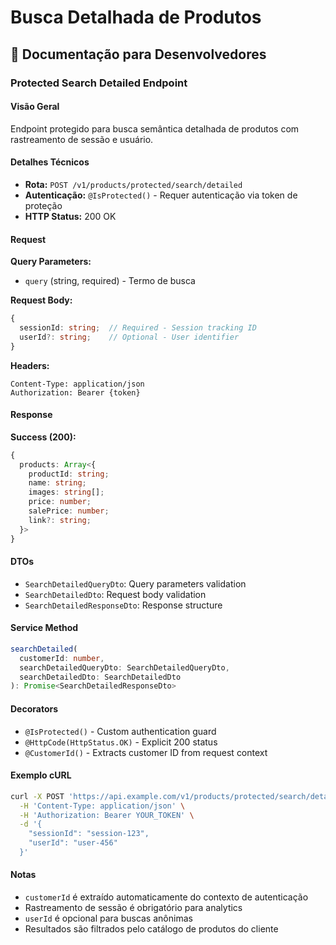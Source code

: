 # Busca Detalhada de Produtos

## 🔧 Documentação para Desenvolvedores

### Protected Search Detailed Endpoint

#### Visão Geral

Endpoint protegido para busca semântica detalhada de produtos com rastreamento de sessão e usuário.

#### Detalhes Técnicos

- **Rota:** `POST /v1/products/protected/search/detailed`
- **Autenticação:** `@IsProtected()` - Requer autenticação via token de proteção
- **HTTP Status:** 200 OK

#### Request

**Query Parameters:**
- `query` (string, required) - Termo de busca

**Request Body:**
```typescript
{
  sessionId: string;  // Required - Session tracking ID
  userId?: string;    // Optional - User identifier
}
```

**Headers:**
```
Content-Type: application/json
Authorization: Bearer {token}
```

#### Response

**Success (200):**
```typescript
{
  products: Array<{
    productId: string;
    name: string;
    images: string[];
    price: number;
    salePrice: number;
    link?: string;
  }>
}
```

#### DTOs

- `SearchDetailedQueryDto`: Query parameters validation
- `SearchDetailedDto`: Request body validation
- `SearchDetailedResponseDto`: Response structure

#### Service Method

```typescript
searchDetailed(
  customerId: number,
  searchDetailedQueryDto: SearchDetailedQueryDto,
  searchDetailedDto: SearchDetailedDto
): Promise<SearchDetailedResponseDto>
```

#### Decorators

- `@IsProtected()` - Custom authentication guard
- `@HttpCode(HttpStatus.OK)` - Explicit 200 status
- `@CustomerId()` - Extracts customer ID from request context

#### Exemplo cURL

```bash
curl -X POST 'https://api.example.com/v1/products/protected/search/detailed?query=vestido+azul' \
  -H 'Content-Type: application/json' \
  -H 'Authorization: Bearer YOUR_TOKEN' \
  -d '{
    "sessionId": "session-123",
    "userId": "user-456"
  }'
```

#### Notas

- `customerId` é extraído automaticamente do contexto de autenticação
- Rastreamento de sessão é obrigatório para analytics
- `userId` é opcional para buscas anônimas
- Resultados são filtrados pelo catálogo de produtos do cliente
